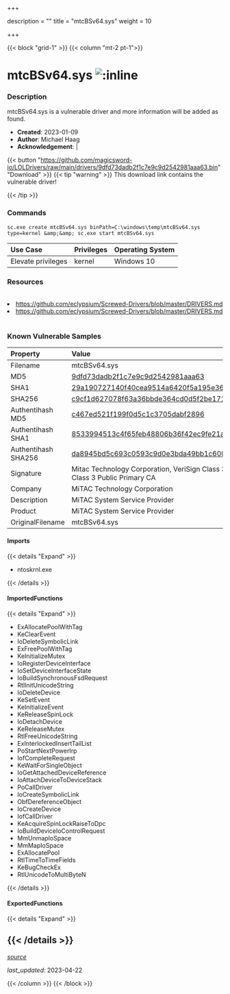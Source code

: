 +++

description = ""
title = "mtcBSv64.sys"
weight = 10

+++


{{< block "grid-1" >}}
{{< column "mt-2 pt-1">}}


# mtcBSv64.sys ![:inline](/images/twitter_verified.png) 


### Description

mtcBSv64.sys is a vulnerable driver and more information will be added as found.

- **Created**: 2023-01-09
- **Author**: Michael Haag
- **Acknowledgement**:  | [](https://twitter.com/)

{{< button "https://github.com/magicsword-io/LOLDrivers/raw/main/drivers/9dfd73dadb2f1c7e9c9d2542981aaa63.bin" "Download" >}}
{{< tip "warning" >}}
This download link contains the vulnerable driver!

{{< /tip >}}

### Commands

```
sc.exe create mtcBSv64.sys binPath=C:\windows\temp\mtcBSv64.sys type=kernel &amp;&amp; sc.exe start mtcBSv64.sys
```

| Use Case | Privileges | Operating System | 
|:---- | ---- | ---- |
| Elevate privileges | kernel | Windows 10 |

### Resources
<br>
<li><a href=" https://github.com/eclypsium/Screwed-Drivers/blob/master/DRIVERS.md"> https://github.com/eclypsium/Screwed-Drivers/blob/master/DRIVERS.md</a></li>
<li><a href="https://github.com/eclypsium/Screwed-Drivers/blob/master/DRIVERS.md">https://github.com/eclypsium/Screwed-Drivers/blob/master/DRIVERS.md</a></li>
<br>

### Known Vulnerable Samples

| Property           | Value |
|:-------------------|:------|
| Filename           | mtcBSv64.sys |
| MD5                | [9dfd73dadb2f1c7e9c9d2542981aaa63](https://www.virustotal.com/gui/file/9dfd73dadb2f1c7e9c9d2542981aaa63) |
| SHA1               | [29a190727140f40cea9514a6420f5a195e36386b](https://www.virustotal.com/gui/file/29a190727140f40cea9514a6420f5a195e36386b) |
| SHA256             | [c9cf1d627078f63a36bbde364cd0d5f2be1714124d186c06db5bcdf549a109f8](https://www.virustotal.com/gui/file/c9cf1d627078f63a36bbde364cd0d5f2be1714124d186c06db5bcdf549a109f8) |
| Authentihash MD5   | [c467ed521f199f0d5c1c3705dabf2896](https://www.virustotal.com/gui/search/authentihash%253Ac467ed521f199f0d5c1c3705dabf2896) |
| Authentihash SHA1  | [8533994513c4f65feb48806b36f42ec9fe21a4c3](https://www.virustotal.com/gui/search/authentihash%253A8533994513c4f65feb48806b36f42ec9fe21a4c3) |
| Authentihash SHA256| [da8945bd5c693c0593c9d0e3bda49bb1c6007cb25643c95708c6b10bef7c136a](https://www.virustotal.com/gui/search/authentihash%253Ada8945bd5c693c0593c9d0e3bda49bb1c6007cb25643c95708c6b10bef7c136a) |
| Signature         | Mitac Technology Corporation, VeriSign Class 3 Code Signing 2004 CA, VeriSign Class 3 Public Primary CA   |
| Company           | MiTAC Technology Corporation |
| Description       | MiTAC System Service Provider |
| Product           | MiTAC System Service Provider |
| OriginalFilename  | mtcBSv64.sys |


#### Imports
{{< details "Expand" >}}
* ntoskrnl.exe

{{< /details >}}
#### ImportedFunctions
{{< details "Expand" >}}
* ExAllocatePoolWithTag
* KeClearEvent
* IoDeleteSymbolicLink
* ExFreePoolWithTag
* KeInitializeMutex
* IoRegisterDeviceInterface
* IoSetDeviceInterfaceState
* IoBuildSynchronousFsdRequest
* RtlInitUnicodeString
* IoDeleteDevice
* KeSetEvent
* KeInitializeEvent
* KeReleaseSpinLock
* IoDetachDevice
* KeReleaseMutex
* RtlFreeUnicodeString
* ExInterlockedInsertTailList
* PoStartNextPowerIrp
* IofCompleteRequest
* KeWaitForSingleObject
* IoGetAttachedDeviceReference
* IoAttachDeviceToDeviceStack
* PoCallDriver
* IoCreateSymbolicLink
* ObfDereferenceObject
* IoCreateDevice
* IofCallDriver
* KeAcquireSpinLockRaiseToDpc
* IoBuildDeviceIoControlRequest
* MmUnmapIoSpace
* MmMapIoSpace
* ExAllocatePool
* RtlTimeToTimeFields
* KeBugCheckEx
* RtlUnicodeToMultiByteN

{{< /details >}}
#### ExportedFunctions
{{< details "Expand" >}}

{{< /details >}}
-----



[*source*](https://github.com/magicsword-io/LOLDrivers/tree/main/yaml/mtcbsv64.yaml)

*last_updated:* 2023-04-22








{{< /column >}}
{{< /block >}}
